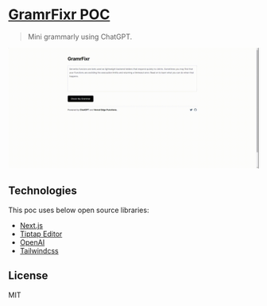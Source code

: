 # [GramrFixr POC](https://gramrfixr-poc.vercel.app)
> Mini grammarly using ChatGPT.

![](https://raw.githubusercontent.com/shahsagarm/gramrfixr/main/public/preview.gif)

## Technologies
This poc uses below open source libraries:

- [Next.js](https://nextjs.org/)
- [Tiptap Editor](https://tiptap.dev/)
- [OpenAI](https://platform.openai.com/docs/api-reference/chat/create)
- [Tailwindcss](https://tailwindcss.com/)

## License
MIT
